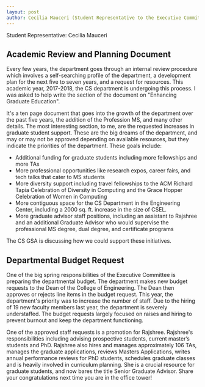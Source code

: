 ```yaml
---
layout: post
author: Cecilia Mauceri (Student Representative to the Executive Committee)
---
```


Student Representative: Cecilia Mauceri

## Academic Review and Planning Document

Every few years, the department goes through an internal review procedure which involves a self-searching profile of the department, a development plan for the next five to seven years, and a request for resources. This academic year, 2017-2018, the CS department is undergoing this process. I was asked to help write the section of the document on "Enhancing Graduate Education". 

It's a ten page document that goes into the growth of the department over the past five years, the addition of the Profession MS, and many other details. The most interesting section, to me, are the requested increases in graduate student support.
These are the big dreams of the department, and may or may not be approved depending on available resources, but they indicate the priorities of the department.  These goals include:

- Additional funding for graduate students including more fellowships and more TAs
- More professional opportunities like research expos, career fairs, and tech talks that cater to MS students
- More diversity support including travel fellowships to the ACM Richard Tapia Celebration of Diversity in Computing and the Grace Hopper Celebration of Women in Computing
- More contiguous space for the CS Department in the Engineering Center, including a 2000 sq. ft. increase in the size of CSEL.
- More graduate advisor staff positions, including an assistant to Rajshree and an additional Graduate Advisor who would supervise the professional MS degree, dual degree, and certificate programs

The CS GSA is discussing how we could support these initiatives. 

## Departmental Budget Request

One of the big spring responsibilities of the Executive Committee is preparing the departmental budget. The department makes new budget requests to the Dean of the College of Engineering. The Dean then approves or rejects line items in the budget request. 
This year, the department's priority was to increase the number of staff. Due to the hiring of 19 new faculty members last year, the department is severely understaffed. The budget requests largely focused on raises and hiring to prevent burnout and keep the department functioning. 

One of the approved staff requests is a promotion for Rajshree. Rajshree's responsibilities including advising prospective students, current master’s students and PhD. Rajshree also hires and manages approximately 106 TAs, manages the graduate applications, reviews Masters Applications, writes annual performance reviews for PhD students, schedules graduate classes and is heavily involved in curriculum planning. She is a crucial resource for graduate students, and now bares the title Senior Graduate Advisor. Share your congratulations next time you are in the office tower!
